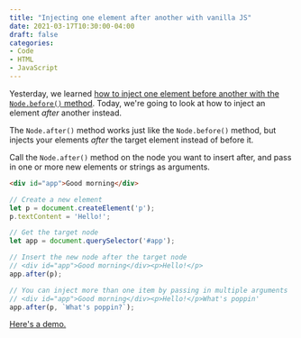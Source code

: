 ```yaml
---
title: "Injecting one element after another with vanilla JS"
date: 2021-03-17T10:30:00-04:00
draft: false
categories:
- Code
- HTML
- JavaScript
---
```


Yesterday, we learned [how to inject one element before another with the `Node.before()` method](/injecting-one-element-before-another-with-vanilla-js/). Today, we're going to look at how to inject an element _after_ another instead.

The `Node.after()` method works just like the `Node.before()` method, but injects your elements _after_ the target element instead of before it.

Call the `Node.after()` method on the node you want to insert after, and pass in one or more new elements or strings as arguments.

```html
<div id="app">Good morning</div>
```

```js
// Create a new element
let p = document.createElement('p');
p.textContent = 'Hello!';

// Get the target node
let app = document.querySelector('#app');

// Insert the new node after the target node
// <div id="app">Good morning</div><p>Hello!</p>
app.after(p);

// You can inject more than one item by passing in multiple arguments
// <div id="app">Good morning</div><p>Hello!</p>What's poppin'
app.after(p, `What's poppin?`);
```

[Here's a demo.](https://codepen.io/cferdinandi/pen/WNoBLaW)